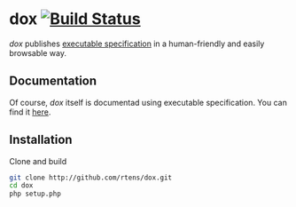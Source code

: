 # dox [![Build Status](https://travis-ci.org/rtens/dox.png?branch=master)](https://travis-ci.org/rtens/dox)

*dox* publishes [executable specification] in a human-friendly and easily browsable way.

[executable specification]: http://specificationbyexample.com/key_ideas.html

## Documentation ##

Of course, *dox* itself is documentad using executable specification. You can find it [here][dox].

[dox]: http://dox.rtens.org/rtens-dox

## Installation ##

Clone and build

```bash
git clone http://github.com/rtens/dox.git
cd dox
php setup.php
```